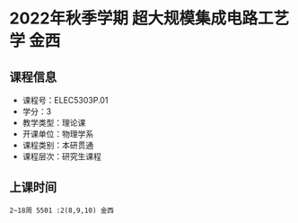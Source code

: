 # 2022年秋季学期 超大规模集成电路工艺学 金西






## 课程信息

- 课程号：ELEC5303P.01
- 学分：3
- 教学类型：理论课
- 开课单位：物理学系
- 课程类别：本研贯通
- 课程层次：研究生课程

## 上课时间

```
2~18周 5501 :2(8,9,10) 金西
```

